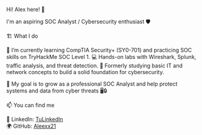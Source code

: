 Hi! Alex here! 👋

I'm an aspiring SOC Analyst / Cybersecurity enthusiast 🛡️

🏗️ What I do

🌱 I’m currently learning CompTIA Security+ (SY0-701) and practicing SOC skills on TryHackMe SOC Level 1.
💻 Hands-on labs with Wireshark, Splunk, traffic analysis, and threat detection.
📓 Formerly studying basic IT and network concepts to build a solid foundation for cybersecurity.

🌟 My goal is to grow as a professional SOC Analyst and help protect systems and data from cyber threats 🖥️🔒

📫 You can find me

💼 LinkedIn: [TuLinkedIn](https://www.linkedin.com/in/...)  
🌍 GitHub: [Aleexx21](https://github.com/Aleexx21)

